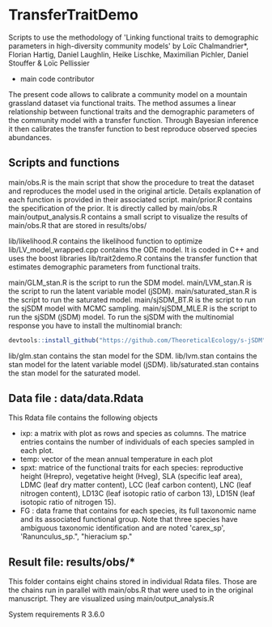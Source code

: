 # TransferTraitDemo
Scripts to use the methodology of 'Linking functional traits to demographic parameters in high-diversity community models' by Loïc Chalmandrier*, Florian Hartig, Daniel Laughlin, Heike Lischke, Maximilian Pichler, Daniel Stouffer & Loïc Pellissier
* main code contributor

The present code allows to calibrate a community model on a mountain grassland dataset via functional traits. The method assumes a linear relationship between functional traits and the demographic parameters of the community model with a transfer function. Through Bayesian inference it then calibrates the transfer function to best reproduce observed species abundances.  

## Scripts and functions
main/obs.R is the main script that show the procedure to treat the dataset and reproduces the model used in the original article. Details explanation of each function is provided in their associated script.
main/prior.R contains the specification of the prior. It is directly called by main/obs.R
main/output_analysis.R contains a small script to visualize the results of main/obs.R that are stored in results/obs/

lib/likelihood.R contains the likelihood function to optimize
lib/LV_model_wrapped.cpp contains the ODE model. It is coded in C++ and uses the boost libraries
lib/trait2demo.R contains the transfer function that estimates demographic parameters from functional traits.

main/GLM_stan.R is the script to run the SDM model.
main/LVM_stan.R is the script to run the latent variable model (jSDM).
main/saturated_stan.R is the script to run the saturated model.
main/sjSDM_BT.R is the script to run the sjSDM model with MCMC sampling.
main/sjSDM_MLE.R is the script to run the sjSDM (jSDM) model. To run the sjSDM with the multinomial response you have to install the multinomial branch:
```r
devtools::install_github("https://github.com/TheoreticalEcology/s-jSDM", ref="multinomial", subdir = "sjSDM")
```

lib/glm.stan contains the stan model for the SDM.
lib/lvm.stan contains the stan model for the latent variable model (jSDM).
lib/saturated.stan contains the stan model for the saturated model.

## Data file : data/data.Rdata
This Rdata file contains the following objects
- ixp: a matrix with plot as rows and species as columns. The matrice entries contains the number of individuals of each species sampled in each plot.
- temp: vector of the mean annual temperature in each plot
- spxt: matrice of the functional traits for each species: reproductive height (Hrepro), vegetative height (Hveg), SLA (specific leaf area), LDMC (leaf dry matter content), LCC (leaf carbon content), LNC (leaf nitrogen content), LD13C (leaf isotopic ratio of carbon 13), LD15N (leaf isotopic ratio of nitrogen 15). 
- FG : data frame that contains for each species, its full taxonomic name and its associated functional group. Note that three species have ambiguous taxonomic identification and are noted 'carex_sp', 'Ranunculus_sp.", "hieracium sp."

## Result file: results/obs/*
This folder contains eight chains stored in individual Rdata files. Those are the chains run in parallel with main/obs.R that were used to in the original manuscript. They are visualized using main/output_analysis.R

System requirements R 3.6.0
